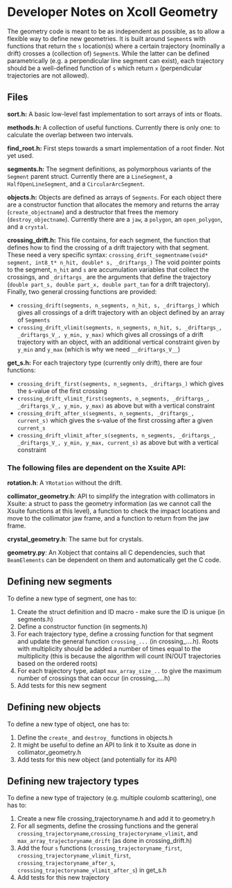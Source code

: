 # Developer Notes on Xcoll Geometry

The geometry code is meant to be as independent as possible, as to allow a flexible way to define new geometries.
It is built around `Segment`s with functions that return the `s` location(s) where a certain trajectory (nominally a drift) crosses a (collection of) `Segment`s. While the latter can be defined parametrically (e.g. a perpendicular line segment can exist), each trajectory should be a well-defined function of `s` which return `x` (perpendicular trajectories are not allowed).

## Files

**sort.h:**
A basic low-level fast implementation to sort arrays of ints or floats.

**methods.h:**
A collection of useful functions. Currently there is only one: to calculate the overlap between two intervals.

**find_root.h:**
First steps towards a smart implementation of a root finder.
Not yet used.

**segments.h:**
The segment definitions, as polymorphous variants of the `Segment` parent struct.
Currently there are a `LineSegment`, a `HalfOpenLineSegment`, and a `CircularArcSegment`.

**objects.h:**
Objects are defined as arrays of `Segments`.
For each object there are a constructor function that allocates the memory and returns the array (`create_objectname`) and a destructor that frees the memory (`destroy_objectname`).
Currently there are a `jaw`, a `polygon`, an `open_polygon`, and a `crystal`.

**crossing_drift.h:**
This file contains, for each segment, the function that defines how to find the crossing of a drift trajectory with that segment.
These need a very specific syntax:
`crossing_drift_segmentname(void* segment, int8_t* n_hit, double* s, _driftargs_)`
The void pointer points to the segment, `n_hit` and `s` are accumulation variables that collect the crossings, and `_driftargs_` are the arguments that define the trajectory (`double part_s, double part_x, double part_tan` for a drift trajectory).
Finally, two general crossing functions are provided:
- `crossing_drift(segments, n_segments, n_hit, s, _driftargs_)` which gives all crossings of a drift trajectory with an object defined by an array of `Segments`
- `crossing_drift_vlimit(segments, n_segments, n_hit, s, _driftargs_, _driftargs_V_, y_min, y_max)` which gives all crossings of a drift trajectory with an object, with an additional vertical constraint given by `y_min` and `y_max` (which is why we need `__driftargs_V__`)

**get_s.h:**
For each trajectory type (currently only drift), there are four functions:
- `crossing_drift_first(segments, n_segments, _driftargs_)` which gives the s-value of the first crossing
- `crossing_drift_vlimit_first(segments, n_segments, _driftargs_, _driftargs_V_, y_min, y_max)` as above but with a vertical constraint
- `crossing_drift_after_s(segments, n_segments, _driftargs_, current_s)` which gives the s-value of the first crossing after a given `current_s`
- `crossing_drift_vlimit_after_s(segments, n_segments, _driftargs_, _driftargs_V_, y_min, y_max, current_s)` as above but with a vertical constraint


### The following files are dependent on the Xsuite API:

**rotation.h**:
A `YRotation` without the drift.

**collimator_geometry.h**:
API to simplify the integration with collimators in Xsuite: a struct to pass the geometry information (as we cannot call the Xsuite functions at this level), a function to check the impact locations and move to the collimator jaw frame, and a function to return from the jaw frame.

**crystal_geometry.h**:
The same but for crystals.

**geometry.py**:
An Xobject that contains all C dependencies, such that `BeamElements` can be dependent on them and automatically get the C code.


## Defining new segments
To define a new type of segment, one has to:
1. Create the struct definition and ID macro - make sure the ID is unique (in segments.h)
2. Define a constructor function (in segments.h)
3. For each trajectory type, define a crossing function for that segment and update the general function `crossing_...` (in crossing_....h). Roots with multiplicity should be added a number of times equal to the multiplicity (this is because the algorithm will count IN/OUT trajectories based on the ordered roots)
4. For each trajectory type, adapt `max_array_size_..` to give the maximum number of crossings that can occur (in crossing_....h)
5. Add tests for this new segment


## Defining new objects
To define a new type of object, one has to:
1. Define the `create_` and `destroy_` functions in objects.h
2. It might be useful to define an API to link it to Xsuite as done in collimator_geometry.h
3. Add tests for this new object (and potentially for its API)


## Defining new trajectory types
To define a new type of trajectory (e.g. multiple coulomb scattering), one has to:
1. Create a new file crossing_trajectoryname.h and add it to geometry.h
2. For all segments, define the crossing functions and the general `crossing_trajectoryname`,`crossing_trajectoryname_vlimit`, and `max_array_trajectoryname_drift` (as done in crossing_drift.h)
3. Add the four `s` functions (`crossing_trajectoryname_first`, `crossing_trajectoryname_vlimit_first`, `crossing_trajectoryname_after_s`, `crossing_trajectoryname_vlimit_after_s`) in get_s.h
4. Add tests for this new trajectory
